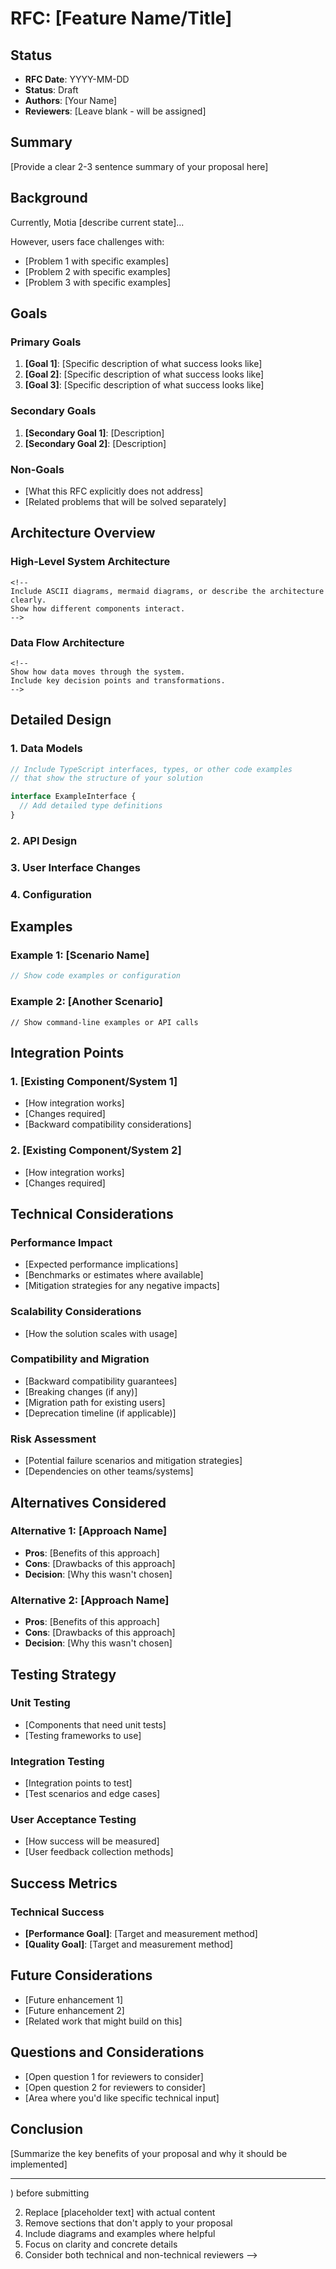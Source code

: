 # RFC: [Feature Name/Title]

<!-- 
Replace [Feature Name/Title] with a clear, concise title that describes your proposal.
Good examples: "Observability System for Motia Framework", "Multi-tenant Workspace Support"
-->

## Status
- **RFC Date**: YYYY-MM-DD <!-- Date you're submitting this RFC -->
- **Status**: Draft <!-- One of: Draft, Final Comment Period, Accepted, Rejected, Implemented -->
- **Authors**: [Your Name] <!-- Add co-authors if applicable -->
- **Reviewers**: [Leave blank - will be assigned] <!-- Reviewers will be assigned during the process -->

## Summary

<!-- 
Write a clear, concise summary (2-3 sentences) of what you're proposing.
This should be understandable by someone who isn't familiar with the technical details.

Example: "This RFC proposes implementing an observability system for Motia that provides 
comprehensive tracing and real-time monitoring through an intuitive horizontal timeline interface."
-->

[Provide a clear 2-3 sentence summary of your proposal here]

## Background

<!-- 
Explain the current state and why this change is needed.
Include:
- What currently exists (if anything)
- What problems users are experiencing
- Why existing solutions are insufficient
- What pain points this addresses

Be specific with examples where possible.
-->

Currently, Motia [describe current state]...

However, users face challenges with:
- [Problem 1 with specific examples]
- [Problem 2 with specific examples]
- [Problem 3 with specific examples]

## Goals

### Primary Goals
<!-- 
List the main objectives this RFC aims to achieve.
Be specific and measurable where possible.
Use action verbs and focus on user/developer benefits.
-->

1. **[Goal 1]**: [Specific description of what success looks like]
2. **[Goal 2]**: [Specific description of what success looks like]
3. **[Goal 3]**: [Specific description of what success looks like]

### Secondary Goals
<!-- 
Optional: List nice-to-have objectives that aren't critical for the first implementation.
These might be addressed in future iterations.
-->

1. **[Secondary Goal 1]**: [Description]
2. **[Secondary Goal 2]**: [Description]

### Non-Goals
<!-- 
Explicitly state what this RFC is NOT trying to solve.
This prevents scope creep and sets clear boundaries.
-->

- [What this RFC explicitly does not address]
- [Related problems that will be solved separately]

## Architecture Overview

<!-- 
Provide a high-level view of your solution.
Include diagrams, code examples, or mockups where helpful.
Break this into logical subsections as needed.
-->

### High-Level System Architecture

```
<!-- 
Include ASCII diagrams, mermaid diagrams, or describe the architecture clearly.
Show how different components interact.
-->
```

### Data Flow Architecture

```
<!-- 
Show how data moves through the system.
Include key decision points and transformations.
-->
```

## Detailed Design

<!-- 
Dive into the technical details of your proposal.
This section should be comprehensive enough for someone to implement your design.
Break into subsections as needed.
-->

### 1. Data Models

```typescript
// Include TypeScript interfaces, types, or other code examples
// that show the structure of your solution

interface ExampleInterface {
  // Add detailed type definitions
}
```

### 2. API Design

<!-- 
If your RFC includes new APIs, show:
- Endpoint definitions
- Request/response examples
- Rate limiting considerations
-->

### 3. User Interface Changes

<!-- 
If your RFC affects the UI:
- Include mockups or wireframes
- Describe new user workflows
- Show before/after comparisons
- Consider mobile responsiveness
-->

### 4. Configuration

<!-- 
If your feature requires configuration:
- Show configuration file examples
- Document environment variables
- Explain default behaviors
-->

## Examples

<!-- 
Provide concrete examples of how your feature will work.
Use realistic scenarios that users will relate to.
Show input/output examples, code snippets, or UI workflows.
-->

### Example 1: [Scenario Name]

```typescript
// Show code examples or configuration
```

### Example 2: [Another Scenario]

```
// Show command-line examples or API calls
```

## Integration Points

<!-- 
Describe how your feature integrates with existing Motia components.
Consider:
- API changes or extensions
- UI component modifications
- Configuration changes
-->

### 1. [Existing Component/System 1]
- [How integration works]
- [Changes required]
- [Backward compatibility considerations]

### 2. [Existing Component/System 2]
- [How integration works]
- [Changes required]

## Technical Considerations

<!-- 
Address important technical aspects that reviewers should consider.
This helps anticipate potential issues and trade-offs.
-->

### Performance Impact
- [Expected performance implications]
- [Benchmarks or estimates where available]
- [Mitigation strategies for any negative impacts]

### Scalability Considerations
- [How the solution scales with usage]

### Compatibility and Migration
- [Backward compatibility guarantees]
- [Breaking changes (if any)]
- [Migration path for existing users]
- [Deprecation timeline (if applicable)]

### Risk Assessment
- [Potential failure scenarios and mitigation strategies]
- [Dependencies on other teams/systems]

## Alternatives Considered

<!-- 
Discuss alternative solutions you considered and why you chose this approach.
This demonstrates thorough problem analysis and builds confidence in your solution.
-->

### Alternative 1: [Approach Name]
- **Pros**: [Benefits of this approach]
- **Cons**: [Drawbacks of this approach]
- **Decision**: [Why this wasn't chosen]

### Alternative 2: [Approach Name]
- **Pros**: [Benefits of this approach]
- **Cons**: [Drawbacks of this approach]
- **Decision**: [Why this wasn't chosen]

## Testing Strategy

<!-- 
Describe how you plan to test your implementation.
Include unit tests, integration tests, and user acceptance criteria.
-->

### Unit Testing
- [Components that need unit tests]
- [Testing frameworks to use]

### Integration Testing
- [Integration points to test]
- [Test scenarios and edge cases]

### User Acceptance Testing
- [How success will be measured]
- [User feedback collection methods]

## Success Metrics

<!-- 
Define how you'll measure success. Include measurable criteria for both 
technical implementation and user/business impact.
-->

### Technical Success
- **[Performance Goal]**: [Target and measurement method]
- **[Quality Goal]**: [Target and measurement method]

## Future Considerations

<!-- 
Optional: Discuss potential future enhancements or related work.
This shows long-term thinking and helps prevent short-sighted designs.
-->

- [Future enhancement 1]
- [Future enhancement 2]
- [Related work that might build on this]

## Questions and Considerations

<!-- 
Optional: List open questions or areas where you'd like specific feedback.
This helps guide the review process.
-->

- [Open question 1 for reviewers to consider]
- [Open question 2 for reviewers to consider]
- [Area where you'd like specific technical input]

## Conclusion

<!-- 
Wrap up your RFC with a brief summary of the benefits and next steps.
Reiterate why this proposal is important for Motia and its users.
-->

[Summarize the key benefits of your proposal and why it should be implemented]

---

<!-- 
Template Usage:
1. Remove comments (<!-- -->) before submitting
2. Replace [placeholder text] with actual content  
3. Remove sections that don't apply to your proposal
4. Include diagrams and examples where helpful
5. Focus on clarity and concrete details
6. Consider both technical and non-technical reviewers
--> 